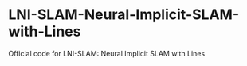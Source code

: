 # LNI-SLAM-Neural-Implicit-SLAM-with-Lines
Official code for LNI-SLAM: Neural Implicit SLAM with Lines

